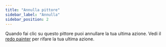 ```yaml
---
title: "Annulla pittore"
sidebar_label: "Annulla"
sidebar_position: 2
---
```


Quando fai clic su questo pittore puoi annullare la tua ultima azione. Vedi il [redo painter](redo) per rifare la tua ultima azione.
